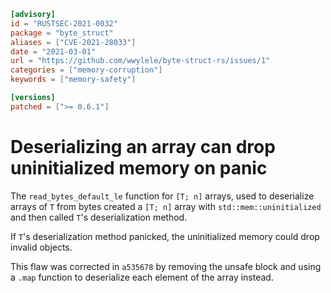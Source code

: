 ```toml
[advisory]
id = "RUSTSEC-2021-0032"
package = "byte_struct"
aliases = ["CVE-2021-28033"]
date = "2021-03-01"
url = "https://github.com/wwylele/byte-struct-rs/issues/1"
categories = ["memory-corruption"]
keywords = ["memory-safety"]

[versions]
patched = [">= 0.6.1"]
```

# Deserializing an array can drop uninitialized memory on panic

The `read_bytes_default_le` function for `[T; n]` arrays, used to deserialize
arrays of `T` from bytes created a `[T; n]` array with `std::mem::uninitialized`
and then called `T`'s deserialization method.

If `T`'s deserialization method panicked, the uninitialized memory could drop
invalid objects.

This flaw was corrected in `a535678` by removing the unsafe block and using a
`.map` function to deserialize each element of the array instead.
